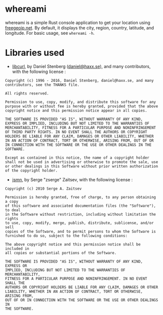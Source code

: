 # whereami

whereami is a simple Rust console application to get your location using [freegeoip.net](http://freegeoip.net/). By default, it displays the city, region, country, latitude, and longitude.
For basic usage, see ```whereami -h```.

# Libraries used
- [libcurl](https://github.com/curl/curl), by Daniel Stenberg (daniel@haxx.se), and many contributors, with the following license :
```
Copyright (c) 1996 - 2016, Daniel Stenberg, daniel@haxx.se, and many contributors, see the THANKS file.
    
All rights reserved.

Permission to use, copy, modify, and distribute this software for any purpose with or without fee is hereby granted, provided that the above copyright notice and this permission notice appear in all copies.

THE SOFTWARE IS PROVIDED "AS IS", WITHOUT WARRANTY OF ANY KIND, EXPRESS OR IMPLIED, INCLUDING BUT NOT LIMITED TO THE WARRANTIES OF MERCHANTABILITY, FITNESS FOR A PARTICULAR PURPOSE AND NONINFRINGEMENT OF THIRD PARTY RIGHTS. IN NO EVENT SHALL THE AUTHORS OR COPYRIGHT HOLDERS BE LIABLE FOR ANY CLAIM, DAMAGES OR OTHER LIABILITY, WHETHER IN AN ACTION OF CONTRACT, TORT OR OTHERWISE, ARISING FROM, OUT OF OR IN CONNECTION WITH THE SOFTWARE OR THE USE OR OTHER DEALINGS IN THE SOFTWARE.

Except as contained in this notice, the name of a copyright holder shall not be used in advertising or otherwise to promote the sale, use or other dealings in this Software without prior written authorization of the copyright holder.
```
- [jsmn](https://github.com/zserge/jsmn), by Serge "zserge" Zaitsev, with the following license :
```
Copyright (c) 2010 Serge A. Zaitsev

Permission is hereby granted, free of charge, to any person obtaining a copy
of this software and associated documentation files (the "Software"), to deal
in the Software without restriction, including without limitation the rights
to use, copy, modify, merge, publish, distribute, sublicense, and/or sell
copies of the Software, and to permit persons to whom the Software is
furnished to do so, subject to the following conditions:

The above copyright notice and this permission notice shall be included in
all copies or substantial portions of the Software.

THE SOFTWARE IS PROVIDED "AS IS", WITHOUT WARRANTY OF ANY KIND, EXPRESS OR
IMPLIED, INCLUDING BUT NOT LIMITED TO THE WARRANTIES OF MERCHANTABILITY,
FITNESS FOR A PARTICULAR PURPOSE AND NONINFRINGEMENT. IN NO EVENT SHALL THE
AUTHORS OR COPYRIGHT HOLDERS BE LIABLE FOR ANY CLAIM, DAMAGES OR OTHER
LIABILITY, WHETHER IN AN ACTION OF CONTRACT, TORT OR OTHERWISE, ARISING FROM,
OUT OF OR IN CONNECTION WITH THE SOFTWARE OR THE USE OR OTHER DEALINGS IN
THE SOFTWARE.
```